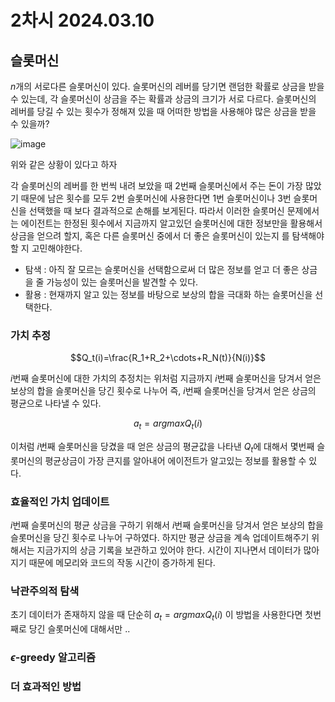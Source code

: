 # 2차시 2024.03.10

## 슬롯머신

$n$개의 서로다른 슬롯머신이 있다. 슬롯머신의 레버를 당기면 랜덤한 확률로 상금을 받을 수 있는데, 각 슬롯머신이 상금을 주는 확률과 상금의 크기가 서로 다르다. 슬롯머신의 레버를 당길 수 있는 횟수가 정해져 있을 때 어떠한 방법을 사용해야 많은 상금을 받을 수 있을까?

![image](https://github.com/nkmin0/2024_RL/assets/162765658/631e4cd7-f524-4b80-a3f6-6f180034102f)

위와 같은 상황이 있다고 하자

각 슬롯머신의 레버를 한 번씩 내려 보았을 때 2번째 슬롯머신에서 주는 돈이 가장 많았기 때문에 남은 횟수를 모두 2번 슬롯머신에 사용한다면 1번 슬롯머신이나 3번 슬롯머신을 선택했을 때 보다 결과적으로 손해를 보게된다. 따라서 이러한 슬롯머신 문제에서는 에이전트는 한정된 횟수에서 지금까지 알고있던 슬롯머신에 대한 정보만을 활용해서 상금을 얻으려 할지, 혹은 다른 슬롯머신 중에서 더 좋은 슬롯머신이 있는지 를 탐색해야 할 지 고민해야한다.

- 탐색 : 아직 잘 모르는 슬롯머신을 선택함으로써 더 많은 정보를 얻고 더 좋은 상금을 줄 가능성이 있는 슬롯머신을 발견할 수 있다.
- 활용 : 현재까지 알고 있는 정보를 바탕으로 보상의 합을 극대화 하는 슬롯머신을 선택한다.

### 가치 추정

$$Q_t(i)=\frac{R_1+R_2+\cdots+R_N(t)}{N(i)}$$

$i$번째 슬롯머신에 대한 가치의 추정치는 위처럼 지금까지 $i$번째 슬롯머신을 당겨서 얻은 보상의 합을 슬롯머신을 당긴 횟수로 나누어 즉, $i$번째 슬롯머신을 당겨서 얻은 상금의 평균으로 나타낼 수 있다.

$$ a_t=argmaxQ_t(i) $$

이처럼 $i$번째 슬롯머신을 당겼을 때 얻은 상금의 평균값을 나타낸 $Q_t$에 대해서 몇번째 슬롯머신의 평균상금이 가장 큰지를 알아내어 에이전트가 알고있는 정보를 활용할 수 있다.

### 효율적인 가치 업데이트

$i$번째 슬롯머신의 평균 상금을 구하기 위해서 $i$번째 슬롯머신을 당겨서 얻은 보상의 합을 슬롯머신을 당긴 횟수로 나누어 구하였다. 하지만 평균 상금을 계속 업데이트해주기 위해서는 지금가지의 상금 기록을 보관하고 있어야 한다. 시간이 지나면서 데이터가 많아지기 때문에 메모리와 코드의 작동 시간이 증가하게 된다. 



### 낙관주의적 탐색

초기 데이터가 존재하지 않을 때 단순히 $a_t=argmaxQ_t(i)$ 이 방법을 사용한다면 첫번째로 당긴 슬롯머신에 대해서만 ..

### $\epsilon$-greedy 알고리즘

### 더 효과적인 방법
